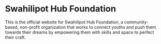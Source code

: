 # Swahilipot Hub Foundation

This is the official website for Swahilipot Hub Foundation, a community-based, non-profit
organization that works to connect youths and push them towards their dreams by empowering them
with skills and space to perfect their craft.